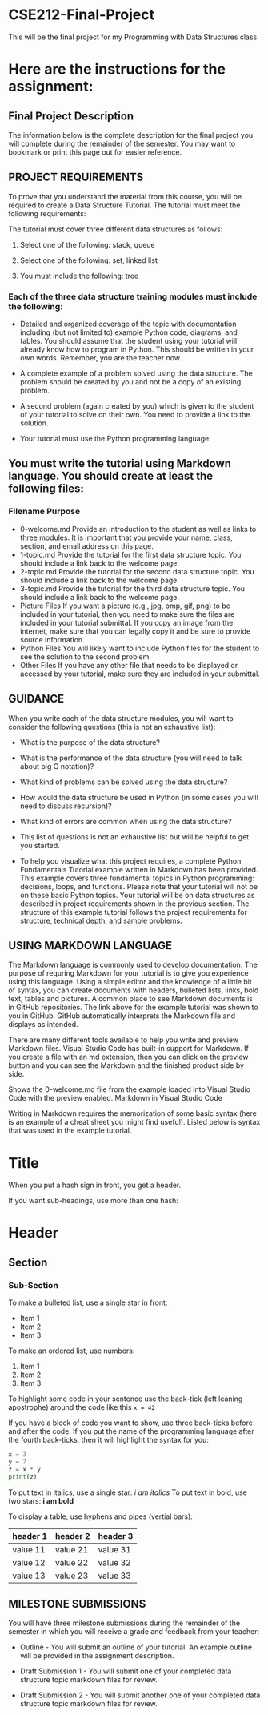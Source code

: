 # CSE212-Final-Project
This will be the final project for my Programming with Data Structures class. 

# Here are the instructions for the assignment:
## Final Project Description
The information below is the complete description for the final project you will complete during the remainder of the semester. You may want to bookmark or print this page out for easier reference.

## PROJECT REQUIREMENTS
To prove that you understand the material from this course, you will be required to create a Data Structure Tutorial. The tutorial must meet the following requirements:

The tutorial must cover three different data structures as follows:

1. Select one of the following: stack, queue

2. Select one of the following: set, linked list

3. You must include the following: tree

### Each of the three data structure training modules must include the following:

- Detailed and organized coverage of the topic with documentation including (but not limited to) example Python code, diagrams, and tables. You should assume that the student using your tutorial will already know how to program in Python. This should be written in your own words. Remember, you are the teacher now.

- A complete example of a problem solved using the data structure. The problem should be created by you and not be a copy of an existing problem.

- A second problem (again created by you) which is given to the student of your tutorial to solve on their own. You need to provide a link to the solution.

- Your tutorial must use the Python programming language.

## You must write the tutorial using Markdown language. You should create at least the following files:

### Filename	Purpose
- 0-welcome.md	Provide an introduction to the student as well as links to three modules. It is important that you provide your name, class, section, and email address on this page.
- 1-topic.md	Provide the tutorial for the first data structure topic. You should include a link back to the welcome page.
- 2-topic.md	Provide the tutorial for the second data structure topic. You should include a link back to the welcome page.
- 3-topic.md	Provide the tutorial for the third data structure topic. You should include a link back to the welcome page.
- Picture Files	If you want a picture (e.g., jpg, bmp, gif, png) to be included in your tutorial, then you need to make sure the files are included in your tutorial submittal. If you copy an image from the internet, make sure that you can legally copy it and be sure to provide source information.
- Python Files	You will likely want to include Python files for the student to see the solution to the second problem.
- Other Files	If you have any other file that needs to be displayed or accessed by your tutorial, make sure they are included in your submittal.
## GUIDANCE
When you write each of the data structure modules, you will want to consider the following questions (this is not an exhaustive list):

- What is the purpose of the data structure?

- What is the performance of the data structure (you will need to talk about big O notation)?

- What kind of problems can be solved using the data structure?

- How would the data structure be used in Python (in some cases you will need to discuss recursion)?

- What kind of errors are common when using the data structure?

- This list of questions is not an exhaustive list but will be helpful to get you started.

- To help you visualize what this project requires, a complete Python Fundamentals Tutorial example written in Markdown has been provided. This example covers three fundamental topics in Python programming: decisions, loops, and functions. Please note that your tutorial will not be on these basic Python topics. Your tutorial will be on data structures as described in project requirements shown in the previous section. The structure of this example tutorial follows the project requirements for structure, technical depth, and sample problems.

## USING MARKDOWN LANGUAGE
The Markdown language is commonly used to develop documentation. The purpose of requring Markdown for your tutorial is to give you experience using this language. Using a simple editor and the knowledge of a little bit of syntax, you can create documents with headers, bulleted lists, links, bold text, tables and pictures. A common place to see Markdown documents is in GitHub repositories. The link above for the example tutorial was shown to you in GitHub. GitHub automatically interprets the Markdown file and displays as intended.

There are many different tools available to help you write and preview Markdown files. Visual Studio Code has built-in support for Markdown. If you create a file with an md extension, then you can click on the preview button and you can see the Markdown and the finished product side by side.

Shows the 0-welcome.md file from the example loaded into Visual Studio Code with the preview enabled.
Markdown in Visual Studio Code

Writing in Markdown requires the memorization of some basic syntax (here is an example of a cheat sheet you might find useful). Listed below is syntax that was used in the example tutorial.

	
# Title

When you put a hash sign in front, you get a header.

If you want sub-headings, use more than one hash:

# Header
## Section
### Sub-Section

To make a bulleted list, use a single star in front:
* Item 1
* Item 2
* Item 3

To make an ordered list, use numbers:
1. Item 1
2. Item 2
3. Item 3

To highlight some code in your sentence use the 
back-tick (left leaning apostrophe) around the code 
like this `x = 42`

If you have a block of code you want to show, use three back-ticks
before and after the code.  If you put the name of the programming 
language after the fourth back-ticks, then it will highlight the 
syntax for you:

```python
x = 3
y = 7
z = x * y
print(z)
```

To put text in italics, use a single star:  *i am italics*
To put text in bold, use two stars: **i am bold**

To display a table, use hyphens and pipes (vertial bars):

header 1 | header 2 | header 3
-------- | -------- | --------
value 11 | value 21 | value 31
value 12 | value 22 | value 32
value 13 | value 23 | value 33
		
## MILESTONE SUBMISSIONS
You will have three milestone submissions during the remainder of the semester in which you will receive a grade and feedback from your teacher:

- Outline - You will submit an outline of your tutorial. An example outline will be provided in the assignment description.

- Draft Submission 1 - You will submit one of your completed data structure topic markdown files for review.

- Draft Submission 2 - You will submit another one of your completed data structure topic markdown files for review.
